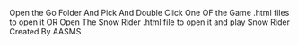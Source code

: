 Open the Go Folder And Pick And Double Click One OF the Game .html files to open it OR Open The Snow Rider .html file to open it and play Snow Rider
Created By AASMS
